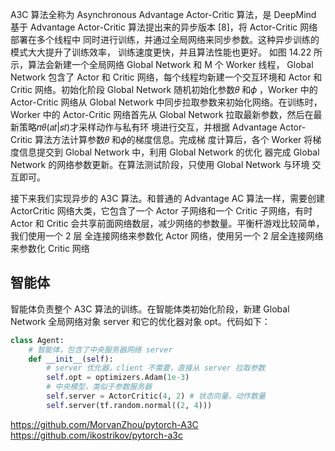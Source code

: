 

<!--
 * @version:
 * @Author:  StevenJokess https://github.com/StevenJokess
 * @Date: 2020-10-17 15:28:24
 * @LastEditors:  StevenJokess https://github.com/StevenJokess
 * @LastEditTime: 2020-12-19 21:44:47
 * @Description:
 * @TODO::
 * @Reference:
-->
A3C 算法全称为 Asynchronous Advantage Actor-Critic 算法，是 DeepMind 基于 Advantage Actor-Critic 算法提出来的异步版本 [8]，将 Actor-Critic 网络部署在多个线程中 同时进行训练，并通过全局网络来同步参数。这种异步训练的模式大大提升了训练效率， 训练速度更快，并且算法性能也更好。 如图 14.22 所示，算法会新建一个全局网络 Global Network 和 M 个 Worker 线程， Global Network 包含了 Actor 和 Critic 网络，每个线程均新建一个交互环境和 Actor 和 Critic 网络。初始化阶段 Global Network 随机初始化参数𝜃 和𝜙 ，Worker 中的 Actor-Critic 网络从 Global Network 中同步拉取参数来初始化网络。在训练时，Worker 中的 Actor-Critic 网络首先从 Global Network 拉取最新参数，然后在最新策略𝜋𝜃(𝑎𝑡|𝑠𝑡)才采样动作与私有环 境进行交互，并根据 Advantage Actor-Critic 算法方法计算参数𝜃 和𝜙的梯度信息。完成梯 度计算后，各个 Worker 将梯度信息提交到 Global Network 中，利用 Global Network 的优化 器完成 Global Network 的网络参数更新。在算法测试阶段，只使用 Global Network 与环境 交互即可。

接下来我们实现异步的 A3C 算法。和普通的 Advantage AC 算法一样，需要创建 ActorCritic 网络大类，它包含了一个 Actor 子网络和一个 Critic 子网络，有时 Actor 和 Critic 会共享前面网络数层，减少网络的参数量。平衡杆游戏比较简单，我们使用一个 2 层 全连接网络来参数化 Actor 网络，使用另一个 2 层全连接网络来参数化 Critic 网络



## 智能体

智能体负责整个 A3C 算法的训练。在智能体类初始化阶段，新建 Global Network 全局网络对象 server 和它的优化器对象 opt。代码如下：

```py
class Agent:
    # 智能体，包含了中央服务器网络 server
    def __init__(self):
        # server 优化器，client 不需要，直接从 server 拉取参数
        self.opt = optimizers.Adam(1e-3)
        # 中央模型，类似于参数服务器
        self.server = ActorCritic(4, 2) # 状态向量，动作数量
        self.server(tf.random.normal((2, 4)))
```

https://github.com/MorvanZhou/pytorch-A3C
https://github.com/ikostrikov/pytorch-a3c
